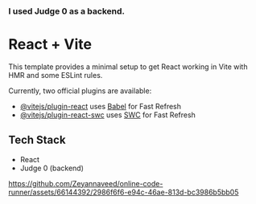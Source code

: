 ### I used Judge 0 as a backend.

# React + Vite

This template provides a minimal setup to get React working in Vite with HMR and some ESLint rules.

Currently, two official plugins are available:

- [@vitejs/plugin-react](https://github.com/vitejs/vite-plugin-react/blob/main/packages/plugin-react/README.md) uses [Babel](https://babeljs.io/) for Fast Refresh
- [@vitejs/plugin-react-swc](https://github.com/vitejs/vite-plugin-react-swc) uses [SWC](https://swc.rs/) for Fast Refresh


## Tech Stack
- React
- Judge 0 (backend)

https://github.com/Zeyannaveed/online-code-runner/assets/66144392/2986f6f6-e94c-46ae-813d-bc3986b5bb05

